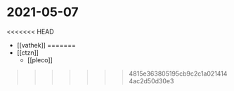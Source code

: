 # 2021-05-07

<<<<<<< HEAD
- [[vathek]]
=======
- [[ctzn]]
  - [[pleco]]
>>>>>>> 4815e363805195cb9c2c1a0214144ac2d50d30e3
